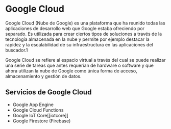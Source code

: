 # Google Cloud

Google Cloud (Nube de Google) es una plataforma que ha reunido todas las aplicaciones de desarrollo web que Google estaba ofreciendo por separado. Es utilizada para crear ciertos tipos de soluciones a través de la tecnología almacenada en la nube y permite por ejemplo destacar la rapidez y la escalabilidad de su infraestructura en las aplicaciones del buscador.1​

Google Cloud se refiere al espacio virtual a través del cual se puede realizar una serie de tareas que antes requerían de hardware o software y que ahora utilizan la nube de Google como única forma de acceso, almacenamiento y gestión de datos.

## Servicios de Google Cloud

* Google App Engine
* Google Cloud Functions
* Google IoT Core[[iotcore]]
* Google Firestore (Firebase)


[//begin]: # "Autogenerated link references for markdown compatibility"
[iot-core]: iot-core "Iot Core"
[//end]: # "Autogenerated link references"